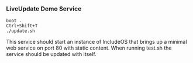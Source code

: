 ### LiveUpdate Demo Service

```
boot .
Ctrl+Shift+T
./update.sh
```

This service should start an instance of IncludeOS that brings up a minimal web service on port 80 with static content. When running test.sh the service should be updated with itself.
